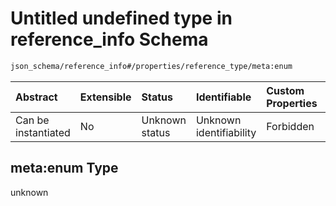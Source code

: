 # Untitled undefined type in reference\_info Schema

```txt
json_schema/reference_info#/properties/reference_type/meta:enum
```



| Abstract            | Extensible | Status         | Identifiable            | Custom Properties | Additional Properties | Access Restrictions | Defined In                                                                                                       |
| :------------------ | :--------- | :------------- | :---------------------- | :---------------- | :-------------------- | :------------------ | :--------------------------------------------------------------------------------------------------------------- |
| Can be instantiated | No         | Unknown status | Unknown identifiability | Forbidden         | Allowed               | none                | [reference\_info.schema.json\*](../../out/schemas/sub-schemas/reference_info.schema.json "open original schema") |

## meta:enum Type

unknown
